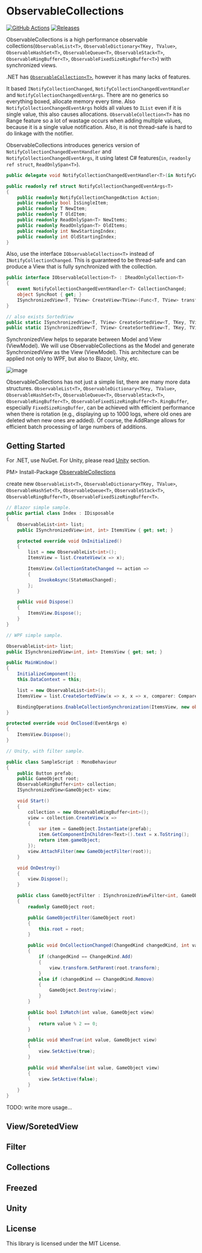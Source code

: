 # ObservableCollections
[![GitHub Actions](https://github.com/Cysharp/ObservableCollections/workflows/Build-Debug/badge.svg)](https://github.com/Cysharp/ObservableCollections/actions) [![Releases](https://img.shields.io/github/release/Cysharp/ObservableCollections.svg)](https://github.com/Cysharp/ObservableCollections/releases)

ObservableCollections is a high performance observable collections(`ObservableList<T>`, `ObservableDictionary<TKey, TValue>`, `ObservableHashSet<T>`, `ObservableQueue<T>`, `ObservableStack<T>`, `ObservableRingBuffer<T>`, `ObservableFixedSizeRingBuffer<T>`) with synchronized views.

.NET has [`ObservableCollection<T>`](https://docs.microsoft.com/en-us/dotnet/api/system.collections.objectmodel.observablecollection-1), however it has many lacks of features.

It based `INotifyCollectionChanged`, `NotifyCollectionChangedEventHandler` and `NotifyCollectionChangedEventArgs`. There are no generics so everything boxed, allocate memory every time. Also `NotifyCollectionChangedEventArgs` holds all values to `IList` even if it is single value, this also causes allocations. `ObservableCollection<T>` has no Range feature so a lot of wastage occurs when adding multiple values, because it is a single value notification.  Also, it is not thread-safe is hard to do linkage with the notifier.

ObservableCollections introduces generics version of `NotifyCollectionChangedEventHandler` and `NotifyCollectionChangedEventArgs`, it using latest C# features(`in`, `readonly ref struct`, `ReadOnlySpan<T>`).

```csharp
public delegate void NotifyCollectionChangedEventHandler<T>(in NotifyCollectionChangedEventArgs<T> e);

public readonly ref struct NotifyCollectionChangedEventArgs<T>
{
    public readonly NotifyCollectionChangedAction Action;
    public readonly bool IsSingleItem;
    public readonly T NewItem;
    public readonly T OldItem;
    public readonly ReadOnlySpan<T> NewItems;
    public readonly ReadOnlySpan<T> OldItems;
    public readonly int NewStartingIndex;
    public readonly int OldStartingIndex;
}
```

Also, use the interface `IObservableCollection<T>` instead of `INotifyCollectionChanged`. This is guaranteed to be thread-safe and can produce a View that is fully synchronized with the collection.

```csharp
public interface IObservableCollection<T> : IReadOnlyCollection<T>
{
    event NotifyCollectionChangedEventHandler<T> CollectionChanged;
    object SyncRoot { get; }
    ISynchronizedView<T, TView> CreateView<TView>(Func<T, TView> transform, bool reverse = false);
}

// also exists SortedView
public static ISynchronizedView<T, TView> CreateSortedView<T, TKey, TView>(this IObservableCollection<T> source, Func<T, TKey> identitySelector, Func<T, TView> transform, IComparer<T> comparer);
public static ISynchronizedView<T, TView> CreateSortedView<T, TKey, TView>(this IObservableCollection<T> source, Func<T, TKey> identitySelector, Func<T, TView> transform, IComparer<TView> viewComparer);
```
 
SynchronizedView helps to separate between Model and View (ViewModel). We will use ObservableCollections as the Model and generate SynchronizedView as the View (ViewModel). This architecture can be applied not only to WPF, but also to Blazor, Unity, etc.

![image](https://user-images.githubusercontent.com/46207/131979264-2463403b-0fba-474b-8f49-277c2abe1b05.png)

ObservableCollections has not just a simple list, there are many more data structures. `ObservableList<T>`, `ObservableDictionary<TKey, TValue>`, `ObservableHashSet<T>`, `ObservableQueue<T>`, `ObservableStack<T>`, `ObservableRingBuffer<T>`, `ObservableFixedSizeRingBuffer<T>`. `RingBuffer`, especially `FixedSizeRingBuffer`, can be achieved with efficient performance when there is rotation (e.g., displaying up to 1000 logs, where old ones are deleted when new ones are added). Of course, the AddRange allows for efficient batch processing of large numbers of additions.

Getting Started
---
For .NET, use NuGet. For Unity, please read [Unity](#unity) section.

PM> Install-Package [ObservableCollections](https://www.nuget.org/packages/ObservableCollections)

create new `ObservableList<T>`, `ObservableDictionary<TKey, TValue>`, `ObservableHashSet<T>`, `ObservableQueue<T>`, `ObservableStack<T>`, `ObservableRingBuffer<T>`, `ObservableFixedSizeRingBuffer<T>`.

```csharp
// Blazor simple sample.
public partial class Index : IDisposable
{
    ObservableList<int> list;
    public ISynchronizedView<int, int> ItemsView { get; set; }

    protected override void OnInitialized()
    {
        list = new ObservableList<int>();
        ItemsView = list.CreateView(x => x);

        ItemsView.CollectionStateChanged += action =>
        {
            InvokeAsync(StateHasChanged);
        };
    }

    public void Dispose()
    {
        ItemsView.Dispose();
    }
}
```

```csharp
// WPF simple sample.

ObservableList<int> list;
public ISynchronizedView<int, int> ItemsView { get; set; }

public MainWindow()
{
    InitializeComponent();
    this.DataContext = this;

    list = new ObservableList<int>();
    ItemsView = list.CreateSortedView(x => x, x => x, comparer: Comparer<int>.Default).WithINotifyCollectionChanged();

    BindingOperations.EnableCollectionSynchronization(ItemsView, new object()); // for ui synchronization safety of viewmodel
}

protected override void OnClosed(EventArgs e)
{
    ItemsView.Dispose();
}
```

```csharp
// Unity, with filter sample.

public class SampleScript : MonoBehaviour
{
    public Button prefab;
    public GameObject root;
    ObservableRingBuffer<int> collection;
    ISynchronizedView<GameObject> view;

    void Start()
    {
        collection = new ObservableRingBuffer<int>();
        view = collection.CreateView(x =>
        {
            var item = GameObject.Instantiate(prefab);
            item.GetComponentInChildren<Text>().text = x.ToString();
            return item.gameObject;
        });
        view.AttachFilter(new GameObjectFilter(root));
    }

    void OnDestroy()
    {
        view.Dispose();
    }

    public class GameObjectFilter : ISynchronizedViewFilter<int, GameObject>
    {
        readonly GameObject root;

        public GameObjectFilter(GameObject root)
        {
            this.root = root;
        }

        public void OnCollectionChanged(ChangedKind changedKind, int value, GameObject view)
        {
            if (changedKind == ChangedKind.Add)
            {
                view.transform.SetParent(root.transform);
            }
            else if (changedKind == ChangedKind.Remove)
            {
                GameObject.Destroy(view);
            }
        }

        public bool IsMatch(int value, GameObject view)
        {
            return value % 2 == 0;
        }

        public void WhenTrue(int value, GameObject view)
        {
            view.SetActive(true);
        }

        public void WhenFalse(int value, GameObject view)
        {
            view.SetActive(false);
        }
    }
}
```

TODO: write more usage...

View/SoretedView
---

Filter
---

Collections
---

Freezed
---

Unity
---


License
---
This library is licensed under the MIT License.